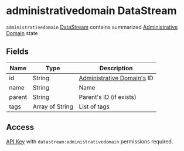 # administrativedomain DataStream

`administrativedomain` [DataStream](index.md) contains summarized
[Administrative Domain](../../../reference/concepts/administrative-domain/index.md)
state

## Fields

| Name   | Type            | Description                                                                              |
| ------ | --------------- | ---------------------------------------------------------------------------------------- |
| id     | String          | [Administrative Domain's](../../../reference/concepts/administrative-domain/index.md) ID |
| name   | String          | Name                                                                                     |
| parent | String          | Parent's ID (if exists)                                                                  |
| tags   | Array of String | List of tags                                                                             |

## Access

[API Key](../../../reference/concepts/apikey/index.md) with `datastream:administrativedomain` permissions
required.
